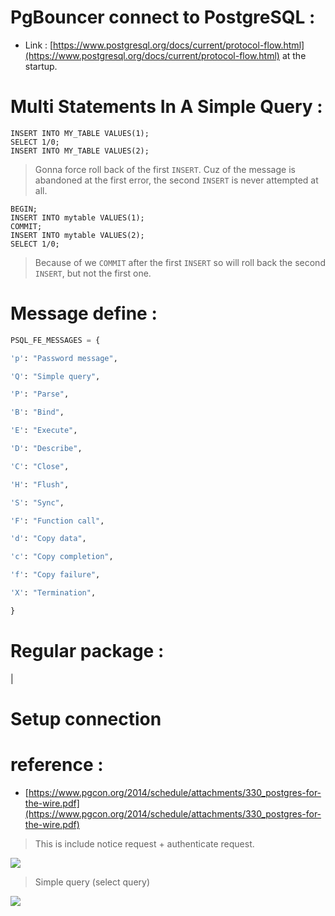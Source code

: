 # PgBouncer connect to PostgreSQL : 
- Link : [https://www.postgresql.org/docs/current/protocol-flow.html](https://www.postgresql.org/docs/current/protocol-flow.html) at the startup.

# Multi Statements In A Simple Query : 
```psql
INSERT INTO MY_TABLE VALUES(1);
SELECT 1/0;
INSERT INTO MY_TABLE VALUES(2);
```

> Gonna force roll back of the first ```INSERT```.  Cuz of the message is abandoned at the first error, the second ```INSERT``` is never attempted at all.

```
BEGIN;
INSERT INTO mytable VALUES(1);
COMMIT;
INSERT INTO mytable VALUES(2);
SELECT 1/0;
```

> Because of we ```COMMIT``` after the first ```INSERT``` so will roll back the second ```INSERT```, but not the first one.


# Message define :
```python
PSQL_FE_MESSAGES = {

'p': "Password message",

'Q': "Simple query",

'P': "Parse",

'B': "Bind",

'E': "Execute",

'D': "Describe",

'C': "Close",

'H': "Flush",

'S': "Sync",

'F': "Function call",

'd': "Copy data",

'c': "Copy completion",

'f': "Copy failure",

'X': "Termination",

}
```
# Regular package :

| 
# Setup connection 

# reference :
- [https://www.pgcon.org/2014/schedule/attachments/330_postgres-for-the-wire.pdf](https://www.pgcon.org/2014/schedule/attachments/330_postgres-for-the-wire.pdf)

> This is include notice request + authenticate request.

<img src="https://i.imgur.com/vCp28Nb.png">


> Simple query  (select  query)

<img src="https://i.imgur.com/PNAIY0l.png" />
<!--stackedit_data:
eyJoaXN0b3J5IjpbMTM3NjA1Njg5NiwxODkyMzU3Mzk1LC0xNz
U2OTczOSwtMzA2NDEyMjUyLDU4Mjk1NDg0Nyw3MzA5OTgxMTZd
fQ==
-->